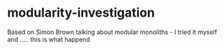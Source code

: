 # modularity-investigation
Based on Simon Brown talking about modular monoliths - I tried it myself and ..... this is what happend
